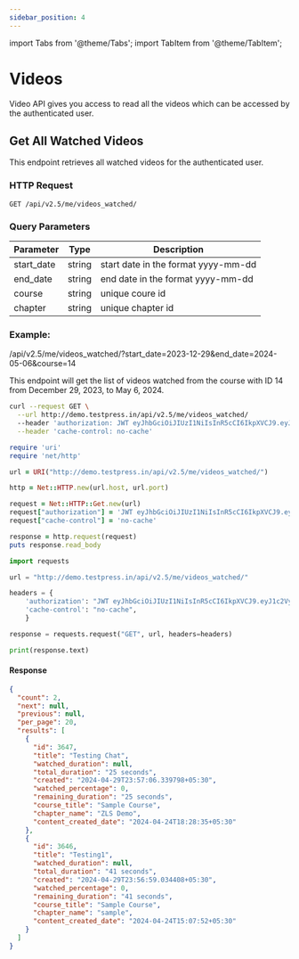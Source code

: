 ```yaml
---
sidebar_position: 4
---
```



import Tabs from '@theme/Tabs';
import TabItem from '@theme/TabItem';



# Videos
Video API gives you access to read all the videos which can be accessed by the authenticated user.

## Get All Watched Videos

This endpoint retrieves all watched videos for the authenticated user.

### HTTP Request

`GET /api/v2.5/me/videos_watched/`

### Query Parameters


| Parameter        | Type        | Description |
| ----------- | ----------- |----------- |
| start_date    | string      | start date in the format yyyy-mm-dd |
| end_date    | string      | end date in the format yyyy-mm-dd |
| course    | string      | unique coure id |
| chapter    | string      | unique chapter id |

### Example:

/api/v2.5/me/videos_watched/?start_date=2023-12-29&end_date=2024-05-06&course=14

This endpoint will get the list of videos watched from the course with ID 14 from December 29, 2023, to May 6, 2024.


<Tabs>
<TabItem value="bash" label="cURL">

```bash
curl --request GET \
  --url http://demo.testpress.in/api/v2.5/me/videos_watched/
  --header 'authorization: JWT eyJhbGciOiJIUzI1NiIsInR5cCI6IkpXVCJ9.eyJ1c2VybmFtZSI6InRlc3RwcmVzcyIsInVzZXJfaWQiOjE3LCJlbWFpbCI6InRlc3RwcmVzcy5pbkBnbWFpbC5jb20iLCJleHAiOjE0NDc4MzMyMjl9.Ik_yi4lHbNbrRGhqmRpsW82Nls_O9lgXakk_syV-vSw' \
  --header 'cache-control: no-cache'

```

</TabItem>

<TabItem value="rb" label="Ruby">

```rb
require 'uri'
require 'net/http'

url = URI("http://demo.testpress.in/api/v2.5/me/videos_watched/")

http = Net::HTTP.new(url.host, url.port)

request = Net::HTTP::Get.new(url)
request["authorization"] = 'JWT eyJhbGciOiJIUzI1NiIsInR5cCI6IkpXVCJ9.eyJ1c2VybmFtZSI6InRlc3RwcmVzcyIsInVzZXJfaWQiOjE3LCJlbWFpbCI6InRlc3RwcmVzcy5pbkBnbWFpbC5jb20iLCJleHAiOjE0NDc4MzMyMjl9.Ik_yi4lHbNbrRGhqmRpsW82Nls_O9lgXakk_syV-vSw'
request["cache-control"] = 'no-cache'

response = http.request(request)
puts response.read_body

```

</TabItem>
<TabItem value="py" label="Python">

```py
import requests

url = "http://demo.testpress.in/api/v2.5/me/videos_watched/"

headers = {
    'authorization': "JWT eyJhbGciOiJIUzI1NiIsInR5cCI6IkpXVCJ9.eyJ1c2VybmFtZSI6InRlc3RwcmVzcyIsInVzZXJfaWQiOjE3LCJlbWFpbCI6InRlc3RwcmVzcy5pbkBnbWFpbC5jb20iLCJleHAiOjE0NDc4MzMyMjl9.Ik_yi4lHbNbrRGhqmRpsW82Nls_O9lgXakk_syV-vSw",
    'cache-control': "no-cache",
    }

response = requests.request("GET", url, headers=headers)

print(response.text)


```

</TabItem>
</Tabs>

#### Response


```json
{
  "count": 2,
  "next": null,
  "previous": null,
  "per_page": 20,
  "results": [
    {
      "id": 3647,
      "title": "Testing Chat",
      "watched_duration": null,
      "total_duration": "25 seconds",
      "created": "2024-04-29T23:57:06.339798+05:30",
      "watched_percentage": 0,
      "remaining_duration": "25 seconds",
      "course_title": "Sample Course",
      "chapter_name": "ZLS Demo",
      "content_created_date": "2024-04-24T18:28:35+05:30"
    },
    {
      "id": 3646,
      "title": "Testing1",
      "watched_duration": null,
      "total_duration": "41 seconds",
      "created": "2024-04-29T23:56:59.034408+05:30",
      "watched_percentage": 0,
      "remaining_duration": "41 seconds",
      "course_title": "Sample Course",
      "chapter_name": "sample",
      "content_created_date": "2024-04-24T15:07:52+05:30"
    }
  ]
}